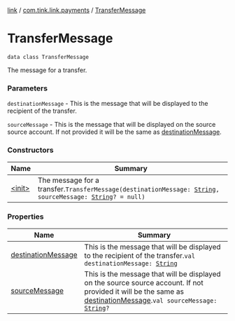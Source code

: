 [link](../../index.md) / [com.tink.link.payments](../index.md) / [TransferMessage](./index.md)

# TransferMessage

`data class TransferMessage`

The message for a transfer.

### Parameters

`destinationMessage` - This is the message that will be displayed to the
recipient of the transfer.

`sourceMessage` - This is the message that will be displayed on the source
source account. If not provided it will be the same as [destinationMessage](destination-message.md).

### Constructors

| Name | Summary |
|---|---|
| [&lt;init&gt;](-init-.md) | The message for a transfer.`TransferMessage(destinationMessage: `[`String`](https://kotlinlang.org/api/latest/jvm/stdlib/kotlin/-string/index.html)`, sourceMessage: `[`String`](https://kotlinlang.org/api/latest/jvm/stdlib/kotlin/-string/index.html)`? = null)` |

### Properties

| Name | Summary |
|---|---|
| [destinationMessage](destination-message.md) | This is the message that will be displayed to the recipient of the transfer.`val destinationMessage: `[`String`](https://kotlinlang.org/api/latest/jvm/stdlib/kotlin/-string/index.html) |
| [sourceMessage](source-message.md) | This is the message that will be displayed on the source source account. If not provided it will be the same as [destinationMessage](destination-message.md).`val sourceMessage: `[`String`](https://kotlinlang.org/api/latest/jvm/stdlib/kotlin/-string/index.html)`?` |
